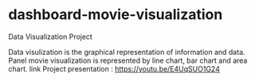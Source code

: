 # dashboard-movie-visualization
Data Visualization Project

Data visulization is the graphical representation of information and data.
Panel movie visualization is represented by line chart, bar chart and area chart.
link Project presentation : https://youtu.be/E4UqSUO1G24
